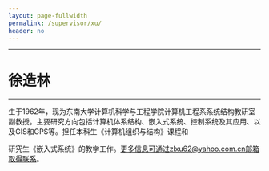```yaml
---
layout: page-fullwidth
permalink: /supervisor/xu/
header: no
---
```







---

# 徐造林

---
生于1962年，现为东南大学计算机科学与工程学院计算机工程系系统结构教研室副教授。主要研究方向包括计算机体系结构、嵌入式系统、控制系统及其应用、以及GIS和GPS等。担任本科生《计算机组织与结构》课程和

研究生《嵌入式系统》的教学工作。更多信息可通过zlxu62@yahoo.com.cn邮箱取得联系。


